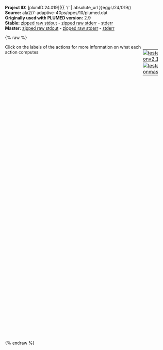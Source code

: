 **Project ID:** [plumID:24.019]({{ '/' | absolute_url }}eggs/24/019/)  
**Source:** ala2/7-adaptive-40ps/opes/10/plumed.dat  
**Originally used with PLUMED version:** 2.9  
**Stable:** [zipped raw stdout](plumed.dat.plumed.stdout.txt.zip) - [zipped raw stderr](plumed.dat.plumed.stderr.txt.zip) - [stderr](plumed.dat.plumed.stderr)  
**Master:** [zipped raw stdout](plumed.dat.plumed_master.stdout.txt.zip) - [zipped raw stderr](plumed.dat.plumed_master.stderr.txt.zip) - [stderr](plumed.dat.plumed_master.stderr)  

{% raw %}
<div style="width: 100%; float:left">
<div style="width: 90%; float:left" id="value_details_data/ala2/7-adaptive-40ps/opes/10/plumed.dat"> Click on the labels of the actions for more information on what each action computes </div>
<div style="width: 10%; float:left"><table><tr><td style="padding:1px"><a href="plumed.dat.plumed.stderr"><img src="https://img.shields.io/badge/v2.10-passing-green.svg" alt="tested onv2.10" /></a></td></tr><tr><td style="padding:1px"><a href="plumed.dat.plumed_master.stderr"><img src="https://img.shields.io/badge/master-passing-green.svg" alt="tested onmaster" /></a></td></tr></table></div></div>
<pre style="width=97%;">
<span class="plumedtooltip" style="color:green">MOLINFO<span class="right">This command is used to provide information on the molecules that are present in your system. <a href="https://www.plumed.org/doc-master/user-doc/html/_m_o_l_i_n_f_o.html" style="color:green">More details</a><i></i></span></span> <span class="plumedtooltip">STRUCTURE<span class="right">a file in pdb format containing a reference structure<i></i></span></span>=input.pdb
<span style="display:none;" id="data/ala2/7-adaptive-40ps/opes/10/plumed.dat">The MOLINFO action with label <b></b> calculates something</span><b name="data/ala2/7-adaptive-40ps/opes/10/plumed.datpair1" onclick='showPath("data/ala2/7-adaptive-40ps/opes/10/plumed.dat","data/ala2/7-adaptive-40ps/opes/10/plumed.datpair1","data/ala2/7-adaptive-40ps/opes/10/plumed.datpair1","black")'>pair1</b><span style="display:none;" id="data/ala2/7-adaptive-40ps/opes/10/plumed.datpair1">The DISTANCE action with label <b>pair1</b> calculates the following quantities:<table  align="center" frame="void" width="95%" cellpadding="5%"><tr><td width="5%"><b> Quantity </b>  </td><td width="5%"><b> Type </b>  </td><td><b> Description </b> </td></tr><tr><td width="5%">pair1</td><td width="5%"><font color="black">scalar</font></td><td>the DISTANCE between this pair of atoms</td></tr></table></span>: <span class="plumedtooltip" style="color:green">DISTANCE<span class="right">Calculate the distance between a pair of atoms. <a href="https://www.plumed.org/doc-master/user-doc/html/_d_i_s_t_a_n_c_e.html" style="color:green">More details</a><i></i></span></span> <span class="plumedtooltip">ATOMS<span class="right">the pair of atom that we are calculating the distance between<i></i></span></span>=1,5
<b name="data/ala2/7-adaptive-40ps/opes/10/plumed.datpair2" onclick='showPath("data/ala2/7-adaptive-40ps/opes/10/plumed.dat","data/ala2/7-adaptive-40ps/opes/10/plumed.datpair2","data/ala2/7-adaptive-40ps/opes/10/plumed.datpair2","black")'>pair2</b><span style="display:none;" id="data/ala2/7-adaptive-40ps/opes/10/plumed.datpair2">The DISTANCE action with label <b>pair2</b> calculates the following quantities:<table  align="center" frame="void" width="95%" cellpadding="5%"><tr><td width="5%"><b> Quantity </b>  </td><td width="5%"><b> Type </b>  </td><td><b> Description </b> </td></tr><tr><td width="5%">pair2</td><td width="5%"><font color="black">scalar</font></td><td>the DISTANCE between this pair of atoms</td></tr></table></span>: <span class="plumedtooltip" style="color:green">DISTANCE<span class="right">Calculate the distance between a pair of atoms. <a href="https://www.plumed.org/doc-master/user-doc/html/_d_i_s_t_a_n_c_e.html" style="color:green">More details</a><i></i></span></span> <span class="plumedtooltip">ATOMS<span class="right">the pair of atom that we are calculating the distance between<i></i></span></span>=1,6
<b name="data/ala2/7-adaptive-40ps/opes/10/plumed.datpair3" onclick='showPath("data/ala2/7-adaptive-40ps/opes/10/plumed.dat","data/ala2/7-adaptive-40ps/opes/10/plumed.datpair3","data/ala2/7-adaptive-40ps/opes/10/plumed.datpair3","black")'>pair3</b><span style="display:none;" id="data/ala2/7-adaptive-40ps/opes/10/plumed.datpair3">The DISTANCE action with label <b>pair3</b> calculates the following quantities:<table  align="center" frame="void" width="95%" cellpadding="5%"><tr><td width="5%"><b> Quantity </b>  </td><td width="5%"><b> Type </b>  </td><td><b> Description </b> </td></tr><tr><td width="5%">pair3</td><td width="5%"><font color="black">scalar</font></td><td>the DISTANCE between this pair of atoms</td></tr></table></span>: <span class="plumedtooltip" style="color:green">DISTANCE<span class="right">Calculate the distance between a pair of atoms. <a href="https://www.plumed.org/doc-master/user-doc/html/_d_i_s_t_a_n_c_e.html" style="color:green">More details</a><i></i></span></span> <span class="plumedtooltip">ATOMS<span class="right">the pair of atom that we are calculating the distance between<i></i></span></span>=1,7
<b name="data/ala2/7-adaptive-40ps/opes/10/plumed.datpair4" onclick='showPath("data/ala2/7-adaptive-40ps/opes/10/plumed.dat","data/ala2/7-adaptive-40ps/opes/10/plumed.datpair4","data/ala2/7-adaptive-40ps/opes/10/plumed.datpair4","black")'>pair4</b><span style="display:none;" id="data/ala2/7-adaptive-40ps/opes/10/plumed.datpair4">The DISTANCE action with label <b>pair4</b> calculates the following quantities:<table  align="center" frame="void" width="95%" cellpadding="5%"><tr><td width="5%"><b> Quantity </b>  </td><td width="5%"><b> Type </b>  </td><td><b> Description </b> </td></tr><tr><td width="5%">pair4</td><td width="5%"><font color="black">scalar</font></td><td>the DISTANCE between this pair of atoms</td></tr></table></span>: <span class="plumedtooltip" style="color:green">DISTANCE<span class="right">Calculate the distance between a pair of atoms. <a href="https://www.plumed.org/doc-master/user-doc/html/_d_i_s_t_a_n_c_e.html" style="color:green">More details</a><i></i></span></span> <span class="plumedtooltip">ATOMS<span class="right">the pair of atom that we are calculating the distance between<i></i></span></span>=1,9
<b name="data/ala2/7-adaptive-40ps/opes/10/plumed.datpair5" onclick='showPath("data/ala2/7-adaptive-40ps/opes/10/plumed.dat","data/ala2/7-adaptive-40ps/opes/10/plumed.datpair5","data/ala2/7-adaptive-40ps/opes/10/plumed.datpair5","black")'>pair5</b><span style="display:none;" id="data/ala2/7-adaptive-40ps/opes/10/plumed.datpair5">The DISTANCE action with label <b>pair5</b> calculates the following quantities:<table  align="center" frame="void" width="95%" cellpadding="5%"><tr><td width="5%"><b> Quantity </b>  </td><td width="5%"><b> Type </b>  </td><td><b> Description </b> </td></tr><tr><td width="5%">pair5</td><td width="5%"><font color="black">scalar</font></td><td>the DISTANCE between this pair of atoms</td></tr></table></span>: <span class="plumedtooltip" style="color:green">DISTANCE<span class="right">Calculate the distance between a pair of atoms. <a href="https://www.plumed.org/doc-master/user-doc/html/_d_i_s_t_a_n_c_e.html" style="color:green">More details</a><i></i></span></span> <span class="plumedtooltip">ATOMS<span class="right">the pair of atom that we are calculating the distance between<i></i></span></span>=1,11
<b name="data/ala2/7-adaptive-40ps/opes/10/plumed.datpair6" onclick='showPath("data/ala2/7-adaptive-40ps/opes/10/plumed.dat","data/ala2/7-adaptive-40ps/opes/10/plumed.datpair6","data/ala2/7-adaptive-40ps/opes/10/plumed.datpair6","black")'>pair6</b><span style="display:none;" id="data/ala2/7-adaptive-40ps/opes/10/plumed.datpair6">The DISTANCE action with label <b>pair6</b> calculates the following quantities:<table  align="center" frame="void" width="95%" cellpadding="5%"><tr><td width="5%"><b> Quantity </b>  </td><td width="5%"><b> Type </b>  </td><td><b> Description </b> </td></tr><tr><td width="5%">pair6</td><td width="5%"><font color="black">scalar</font></td><td>the DISTANCE between this pair of atoms</td></tr></table></span>: <span class="plumedtooltip" style="color:green">DISTANCE<span class="right">Calculate the distance between a pair of atoms. <a href="https://www.plumed.org/doc-master/user-doc/html/_d_i_s_t_a_n_c_e.html" style="color:green">More details</a><i></i></span></span> <span class="plumedtooltip">ATOMS<span class="right">the pair of atom that we are calculating the distance between<i></i></span></span>=1,15
<b name="data/ala2/7-adaptive-40ps/opes/10/plumed.datpair7" onclick='showPath("data/ala2/7-adaptive-40ps/opes/10/plumed.dat","data/ala2/7-adaptive-40ps/opes/10/plumed.datpair7","data/ala2/7-adaptive-40ps/opes/10/plumed.datpair7","black")'>pair7</b><span style="display:none;" id="data/ala2/7-adaptive-40ps/opes/10/plumed.datpair7">The DISTANCE action with label <b>pair7</b> calculates the following quantities:<table  align="center" frame="void" width="95%" cellpadding="5%"><tr><td width="5%"><b> Quantity </b>  </td><td width="5%"><b> Type </b>  </td><td><b> Description </b> </td></tr><tr><td width="5%">pair7</td><td width="5%"><font color="black">scalar</font></td><td>the DISTANCE between this pair of atoms</td></tr></table></span>: <span class="plumedtooltip" style="color:green">DISTANCE<span class="right">Calculate the distance between a pair of atoms. <a href="https://www.plumed.org/doc-master/user-doc/html/_d_i_s_t_a_n_c_e.html" style="color:green">More details</a><i></i></span></span> <span class="plumedtooltip">ATOMS<span class="right">the pair of atom that we are calculating the distance between<i></i></span></span>=1,16
<b name="data/ala2/7-adaptive-40ps/opes/10/plumed.datpair8" onclick='showPath("data/ala2/7-adaptive-40ps/opes/10/plumed.dat","data/ala2/7-adaptive-40ps/opes/10/plumed.datpair8","data/ala2/7-adaptive-40ps/opes/10/plumed.datpair8","black")'>pair8</b><span style="display:none;" id="data/ala2/7-adaptive-40ps/opes/10/plumed.datpair8">The DISTANCE action with label <b>pair8</b> calculates the following quantities:<table  align="center" frame="void" width="95%" cellpadding="5%"><tr><td width="5%"><b> Quantity </b>  </td><td width="5%"><b> Type </b>  </td><td><b> Description </b> </td></tr><tr><td width="5%">pair8</td><td width="5%"><font color="black">scalar</font></td><td>the DISTANCE between this pair of atoms</td></tr></table></span>: <span class="plumedtooltip" style="color:green">DISTANCE<span class="right">Calculate the distance between a pair of atoms. <a href="https://www.plumed.org/doc-master/user-doc/html/_d_i_s_t_a_n_c_e.html" style="color:green">More details</a><i></i></span></span> <span class="plumedtooltip">ATOMS<span class="right">the pair of atom that we are calculating the distance between<i></i></span></span>=1,17
<b name="data/ala2/7-adaptive-40ps/opes/10/plumed.datpair9" onclick='showPath("data/ala2/7-adaptive-40ps/opes/10/plumed.dat","data/ala2/7-adaptive-40ps/opes/10/plumed.datpair9","data/ala2/7-adaptive-40ps/opes/10/plumed.datpair9","black")'>pair9</b><span style="display:none;" id="data/ala2/7-adaptive-40ps/opes/10/plumed.datpair9">The DISTANCE action with label <b>pair9</b> calculates the following quantities:<table  align="center" frame="void" width="95%" cellpadding="5%"><tr><td width="5%"><b> Quantity </b>  </td><td width="5%"><b> Type </b>  </td><td><b> Description </b> </td></tr><tr><td width="5%">pair9</td><td width="5%"><font color="black">scalar</font></td><td>the DISTANCE between this pair of atoms</td></tr></table></span>: <span class="plumedtooltip" style="color:green">DISTANCE<span class="right">Calculate the distance between a pair of atoms. <a href="https://www.plumed.org/doc-master/user-doc/html/_d_i_s_t_a_n_c_e.html" style="color:green">More details</a><i></i></span></span> <span class="plumedtooltip">ATOMS<span class="right">the pair of atom that we are calculating the distance between<i></i></span></span>=1,19
<b name="data/ala2/7-adaptive-40ps/opes/10/plumed.datpair10" onclick='showPath("data/ala2/7-adaptive-40ps/opes/10/plumed.dat","data/ala2/7-adaptive-40ps/opes/10/plumed.datpair10","data/ala2/7-adaptive-40ps/opes/10/plumed.datpair10","black")'>pair10</b><span style="display:none;" id="data/ala2/7-adaptive-40ps/opes/10/plumed.datpair10">The DISTANCE action with label <b>pair10</b> calculates the following quantities:<table  align="center" frame="void" width="95%" cellpadding="5%"><tr><td width="5%"><b> Quantity </b>  </td><td width="5%"><b> Type </b>  </td><td><b> Description </b> </td></tr><tr><td width="5%">pair10</td><td width="5%"><font color="black">scalar</font></td><td>the DISTANCE between this pair of atoms</td></tr></table></span>: <span class="plumedtooltip" style="color:green">DISTANCE<span class="right">Calculate the distance between a pair of atoms. <a href="https://www.plumed.org/doc-master/user-doc/html/_d_i_s_t_a_n_c_e.html" style="color:green">More details</a><i></i></span></span> <span class="plumedtooltip">ATOMS<span class="right">the pair of atom that we are calculating the distance between<i></i></span></span>=5,6
<b name="data/ala2/7-adaptive-40ps/opes/10/plumed.datpair11" onclick='showPath("data/ala2/7-adaptive-40ps/opes/10/plumed.dat","data/ala2/7-adaptive-40ps/opes/10/plumed.datpair11","data/ala2/7-adaptive-40ps/opes/10/plumed.datpair11","black")'>pair11</b><span style="display:none;" id="data/ala2/7-adaptive-40ps/opes/10/plumed.datpair11">The DISTANCE action with label <b>pair11</b> calculates the following quantities:<table  align="center" frame="void" width="95%" cellpadding="5%"><tr><td width="5%"><b> Quantity </b>  </td><td width="5%"><b> Type </b>  </td><td><b> Description </b> </td></tr><tr><td width="5%">pair11</td><td width="5%"><font color="black">scalar</font></td><td>the DISTANCE between this pair of atoms</td></tr></table></span>: <span class="plumedtooltip" style="color:green">DISTANCE<span class="right">Calculate the distance between a pair of atoms. <a href="https://www.plumed.org/doc-master/user-doc/html/_d_i_s_t_a_n_c_e.html" style="color:green">More details</a><i></i></span></span> <span class="plumedtooltip">ATOMS<span class="right">the pair of atom that we are calculating the distance between<i></i></span></span>=5,7
<b name="data/ala2/7-adaptive-40ps/opes/10/plumed.datpair12" onclick='showPath("data/ala2/7-adaptive-40ps/opes/10/plumed.dat","data/ala2/7-adaptive-40ps/opes/10/plumed.datpair12","data/ala2/7-adaptive-40ps/opes/10/plumed.datpair12","black")'>pair12</b><span style="display:none;" id="data/ala2/7-adaptive-40ps/opes/10/plumed.datpair12">The DISTANCE action with label <b>pair12</b> calculates the following quantities:<table  align="center" frame="void" width="95%" cellpadding="5%"><tr><td width="5%"><b> Quantity </b>  </td><td width="5%"><b> Type </b>  </td><td><b> Description </b> </td></tr><tr><td width="5%">pair12</td><td width="5%"><font color="black">scalar</font></td><td>the DISTANCE between this pair of atoms</td></tr></table></span>: <span class="plumedtooltip" style="color:green">DISTANCE<span class="right">Calculate the distance between a pair of atoms. <a href="https://www.plumed.org/doc-master/user-doc/html/_d_i_s_t_a_n_c_e.html" style="color:green">More details</a><i></i></span></span> <span class="plumedtooltip">ATOMS<span class="right">the pair of atom that we are calculating the distance between<i></i></span></span>=5,9
<b name="data/ala2/7-adaptive-40ps/opes/10/plumed.datpair13" onclick='showPath("data/ala2/7-adaptive-40ps/opes/10/plumed.dat","data/ala2/7-adaptive-40ps/opes/10/plumed.datpair13","data/ala2/7-adaptive-40ps/opes/10/plumed.datpair13","black")'>pair13</b><span style="display:none;" id="data/ala2/7-adaptive-40ps/opes/10/plumed.datpair13">The DISTANCE action with label <b>pair13</b> calculates the following quantities:<table  align="center" frame="void" width="95%" cellpadding="5%"><tr><td width="5%"><b> Quantity </b>  </td><td width="5%"><b> Type </b>  </td><td><b> Description </b> </td></tr><tr><td width="5%">pair13</td><td width="5%"><font color="black">scalar</font></td><td>the DISTANCE between this pair of atoms</td></tr></table></span>: <span class="plumedtooltip" style="color:green">DISTANCE<span class="right">Calculate the distance between a pair of atoms. <a href="https://www.plumed.org/doc-master/user-doc/html/_d_i_s_t_a_n_c_e.html" style="color:green">More details</a><i></i></span></span> <span class="plumedtooltip">ATOMS<span class="right">the pair of atom that we are calculating the distance between<i></i></span></span>=5,11
<b name="data/ala2/7-adaptive-40ps/opes/10/plumed.datpair14" onclick='showPath("data/ala2/7-adaptive-40ps/opes/10/plumed.dat","data/ala2/7-adaptive-40ps/opes/10/plumed.datpair14","data/ala2/7-adaptive-40ps/opes/10/plumed.datpair14","black")'>pair14</b><span style="display:none;" id="data/ala2/7-adaptive-40ps/opes/10/plumed.datpair14">The DISTANCE action with label <b>pair14</b> calculates the following quantities:<table  align="center" frame="void" width="95%" cellpadding="5%"><tr><td width="5%"><b> Quantity </b>  </td><td width="5%"><b> Type </b>  </td><td><b> Description </b> </td></tr><tr><td width="5%">pair14</td><td width="5%"><font color="black">scalar</font></td><td>the DISTANCE between this pair of atoms</td></tr></table></span>: <span class="plumedtooltip" style="color:green">DISTANCE<span class="right">Calculate the distance between a pair of atoms. <a href="https://www.plumed.org/doc-master/user-doc/html/_d_i_s_t_a_n_c_e.html" style="color:green">More details</a><i></i></span></span> <span class="plumedtooltip">ATOMS<span class="right">the pair of atom that we are calculating the distance between<i></i></span></span>=5,15
<b name="data/ala2/7-adaptive-40ps/opes/10/plumed.datpair15" onclick='showPath("data/ala2/7-adaptive-40ps/opes/10/plumed.dat","data/ala2/7-adaptive-40ps/opes/10/plumed.datpair15","data/ala2/7-adaptive-40ps/opes/10/plumed.datpair15","black")'>pair15</b><span style="display:none;" id="data/ala2/7-adaptive-40ps/opes/10/plumed.datpair15">The DISTANCE action with label <b>pair15</b> calculates the following quantities:<table  align="center" frame="void" width="95%" cellpadding="5%"><tr><td width="5%"><b> Quantity </b>  </td><td width="5%"><b> Type </b>  </td><td><b> Description </b> </td></tr><tr><td width="5%">pair15</td><td width="5%"><font color="black">scalar</font></td><td>the DISTANCE between this pair of atoms</td></tr></table></span>: <span class="plumedtooltip" style="color:green">DISTANCE<span class="right">Calculate the distance between a pair of atoms. <a href="https://www.plumed.org/doc-master/user-doc/html/_d_i_s_t_a_n_c_e.html" style="color:green">More details</a><i></i></span></span> <span class="plumedtooltip">ATOMS<span class="right">the pair of atom that we are calculating the distance between<i></i></span></span>=5,16
<b name="data/ala2/7-adaptive-40ps/opes/10/plumed.datpair16" onclick='showPath("data/ala2/7-adaptive-40ps/opes/10/plumed.dat","data/ala2/7-adaptive-40ps/opes/10/plumed.datpair16","data/ala2/7-adaptive-40ps/opes/10/plumed.datpair16","black")'>pair16</b><span style="display:none;" id="data/ala2/7-adaptive-40ps/opes/10/plumed.datpair16">The DISTANCE action with label <b>pair16</b> calculates the following quantities:<table  align="center" frame="void" width="95%" cellpadding="5%"><tr><td width="5%"><b> Quantity </b>  </td><td width="5%"><b> Type </b>  </td><td><b> Description </b> </td></tr><tr><td width="5%">pair16</td><td width="5%"><font color="black">scalar</font></td><td>the DISTANCE between this pair of atoms</td></tr></table></span>: <span class="plumedtooltip" style="color:green">DISTANCE<span class="right">Calculate the distance between a pair of atoms. <a href="https://www.plumed.org/doc-master/user-doc/html/_d_i_s_t_a_n_c_e.html" style="color:green">More details</a><i></i></span></span> <span class="plumedtooltip">ATOMS<span class="right">the pair of atom that we are calculating the distance between<i></i></span></span>=5,17
<b name="data/ala2/7-adaptive-40ps/opes/10/plumed.datpair17" onclick='showPath("data/ala2/7-adaptive-40ps/opes/10/plumed.dat","data/ala2/7-adaptive-40ps/opes/10/plumed.datpair17","data/ala2/7-adaptive-40ps/opes/10/plumed.datpair17","black")'>pair17</b><span style="display:none;" id="data/ala2/7-adaptive-40ps/opes/10/plumed.datpair17">The DISTANCE action with label <b>pair17</b> calculates the following quantities:<table  align="center" frame="void" width="95%" cellpadding="5%"><tr><td width="5%"><b> Quantity </b>  </td><td width="5%"><b> Type </b>  </td><td><b> Description </b> </td></tr><tr><td width="5%">pair17</td><td width="5%"><font color="black">scalar</font></td><td>the DISTANCE between this pair of atoms</td></tr></table></span>: <span class="plumedtooltip" style="color:green">DISTANCE<span class="right">Calculate the distance between a pair of atoms. <a href="https://www.plumed.org/doc-master/user-doc/html/_d_i_s_t_a_n_c_e.html" style="color:green">More details</a><i></i></span></span> <span class="plumedtooltip">ATOMS<span class="right">the pair of atom that we are calculating the distance between<i></i></span></span>=5,19
<b name="data/ala2/7-adaptive-40ps/opes/10/plumed.datpair18" onclick='showPath("data/ala2/7-adaptive-40ps/opes/10/plumed.dat","data/ala2/7-adaptive-40ps/opes/10/plumed.datpair18","data/ala2/7-adaptive-40ps/opes/10/plumed.datpair18","black")'>pair18</b><span style="display:none;" id="data/ala2/7-adaptive-40ps/opes/10/plumed.datpair18">The DISTANCE action with label <b>pair18</b> calculates the following quantities:<table  align="center" frame="void" width="95%" cellpadding="5%"><tr><td width="5%"><b> Quantity </b>  </td><td width="5%"><b> Type </b>  </td><td><b> Description </b> </td></tr><tr><td width="5%">pair18</td><td width="5%"><font color="black">scalar</font></td><td>the DISTANCE between this pair of atoms</td></tr></table></span>: <span class="plumedtooltip" style="color:green">DISTANCE<span class="right">Calculate the distance between a pair of atoms. <a href="https://www.plumed.org/doc-master/user-doc/html/_d_i_s_t_a_n_c_e.html" style="color:green">More details</a><i></i></span></span> <span class="plumedtooltip">ATOMS<span class="right">the pair of atom that we are calculating the distance between<i></i></span></span>=6,7
<b name="data/ala2/7-adaptive-40ps/opes/10/plumed.datpair19" onclick='showPath("data/ala2/7-adaptive-40ps/opes/10/plumed.dat","data/ala2/7-adaptive-40ps/opes/10/plumed.datpair19","data/ala2/7-adaptive-40ps/opes/10/plumed.datpair19","black")'>pair19</b><span style="display:none;" id="data/ala2/7-adaptive-40ps/opes/10/plumed.datpair19">The DISTANCE action with label <b>pair19</b> calculates the following quantities:<table  align="center" frame="void" width="95%" cellpadding="5%"><tr><td width="5%"><b> Quantity </b>  </td><td width="5%"><b> Type </b>  </td><td><b> Description </b> </td></tr><tr><td width="5%">pair19</td><td width="5%"><font color="black">scalar</font></td><td>the DISTANCE between this pair of atoms</td></tr></table></span>: <span class="plumedtooltip" style="color:green">DISTANCE<span class="right">Calculate the distance between a pair of atoms. <a href="https://www.plumed.org/doc-master/user-doc/html/_d_i_s_t_a_n_c_e.html" style="color:green">More details</a><i></i></span></span> <span class="plumedtooltip">ATOMS<span class="right">the pair of atom that we are calculating the distance between<i></i></span></span>=6,9
<b name="data/ala2/7-adaptive-40ps/opes/10/plumed.datpair20" onclick='showPath("data/ala2/7-adaptive-40ps/opes/10/plumed.dat","data/ala2/7-adaptive-40ps/opes/10/plumed.datpair20","data/ala2/7-adaptive-40ps/opes/10/plumed.datpair20","black")'>pair20</b><span style="display:none;" id="data/ala2/7-adaptive-40ps/opes/10/plumed.datpair20">The DISTANCE action with label <b>pair20</b> calculates the following quantities:<table  align="center" frame="void" width="95%" cellpadding="5%"><tr><td width="5%"><b> Quantity </b>  </td><td width="5%"><b> Type </b>  </td><td><b> Description </b> </td></tr><tr><td width="5%">pair20</td><td width="5%"><font color="black">scalar</font></td><td>the DISTANCE between this pair of atoms</td></tr></table></span>: <span class="plumedtooltip" style="color:green">DISTANCE<span class="right">Calculate the distance between a pair of atoms. <a href="https://www.plumed.org/doc-master/user-doc/html/_d_i_s_t_a_n_c_e.html" style="color:green">More details</a><i></i></span></span> <span class="plumedtooltip">ATOMS<span class="right">the pair of atom that we are calculating the distance between<i></i></span></span>=6,11
<b name="data/ala2/7-adaptive-40ps/opes/10/plumed.datpair21" onclick='showPath("data/ala2/7-adaptive-40ps/opes/10/plumed.dat","data/ala2/7-adaptive-40ps/opes/10/plumed.datpair21","data/ala2/7-adaptive-40ps/opes/10/plumed.datpair21","black")'>pair21</b><span style="display:none;" id="data/ala2/7-adaptive-40ps/opes/10/plumed.datpair21">The DISTANCE action with label <b>pair21</b> calculates the following quantities:<table  align="center" frame="void" width="95%" cellpadding="5%"><tr><td width="5%"><b> Quantity </b>  </td><td width="5%"><b> Type </b>  </td><td><b> Description </b> </td></tr><tr><td width="5%">pair21</td><td width="5%"><font color="black">scalar</font></td><td>the DISTANCE between this pair of atoms</td></tr></table></span>: <span class="plumedtooltip" style="color:green">DISTANCE<span class="right">Calculate the distance between a pair of atoms. <a href="https://www.plumed.org/doc-master/user-doc/html/_d_i_s_t_a_n_c_e.html" style="color:green">More details</a><i></i></span></span> <span class="plumedtooltip">ATOMS<span class="right">the pair of atom that we are calculating the distance between<i></i></span></span>=6,15
<b name="data/ala2/7-adaptive-40ps/opes/10/plumed.datpair22" onclick='showPath("data/ala2/7-adaptive-40ps/opes/10/plumed.dat","data/ala2/7-adaptive-40ps/opes/10/plumed.datpair22","data/ala2/7-adaptive-40ps/opes/10/plumed.datpair22","black")'>pair22</b><span style="display:none;" id="data/ala2/7-adaptive-40ps/opes/10/plumed.datpair22">The DISTANCE action with label <b>pair22</b> calculates the following quantities:<table  align="center" frame="void" width="95%" cellpadding="5%"><tr><td width="5%"><b> Quantity </b>  </td><td width="5%"><b> Type </b>  </td><td><b> Description </b> </td></tr><tr><td width="5%">pair22</td><td width="5%"><font color="black">scalar</font></td><td>the DISTANCE between this pair of atoms</td></tr></table></span>: <span class="plumedtooltip" style="color:green">DISTANCE<span class="right">Calculate the distance between a pair of atoms. <a href="https://www.plumed.org/doc-master/user-doc/html/_d_i_s_t_a_n_c_e.html" style="color:green">More details</a><i></i></span></span> <span class="plumedtooltip">ATOMS<span class="right">the pair of atom that we are calculating the distance between<i></i></span></span>=6,16
<b name="data/ala2/7-adaptive-40ps/opes/10/plumed.datpair23" onclick='showPath("data/ala2/7-adaptive-40ps/opes/10/plumed.dat","data/ala2/7-adaptive-40ps/opes/10/plumed.datpair23","data/ala2/7-adaptive-40ps/opes/10/plumed.datpair23","black")'>pair23</b><span style="display:none;" id="data/ala2/7-adaptive-40ps/opes/10/plumed.datpair23">The DISTANCE action with label <b>pair23</b> calculates the following quantities:<table  align="center" frame="void" width="95%" cellpadding="5%"><tr><td width="5%"><b> Quantity </b>  </td><td width="5%"><b> Type </b>  </td><td><b> Description </b> </td></tr><tr><td width="5%">pair23</td><td width="5%"><font color="black">scalar</font></td><td>the DISTANCE between this pair of atoms</td></tr></table></span>: <span class="plumedtooltip" style="color:green">DISTANCE<span class="right">Calculate the distance between a pair of atoms. <a href="https://www.plumed.org/doc-master/user-doc/html/_d_i_s_t_a_n_c_e.html" style="color:green">More details</a><i></i></span></span> <span class="plumedtooltip">ATOMS<span class="right">the pair of atom that we are calculating the distance between<i></i></span></span>=6,17
<b name="data/ala2/7-adaptive-40ps/opes/10/plumed.datpair24" onclick='showPath("data/ala2/7-adaptive-40ps/opes/10/plumed.dat","data/ala2/7-adaptive-40ps/opes/10/plumed.datpair24","data/ala2/7-adaptive-40ps/opes/10/plumed.datpair24","black")'>pair24</b><span style="display:none;" id="data/ala2/7-adaptive-40ps/opes/10/plumed.datpair24">The DISTANCE action with label <b>pair24</b> calculates the following quantities:<table  align="center" frame="void" width="95%" cellpadding="5%"><tr><td width="5%"><b> Quantity </b>  </td><td width="5%"><b> Type </b>  </td><td><b> Description </b> </td></tr><tr><td width="5%">pair24</td><td width="5%"><font color="black">scalar</font></td><td>the DISTANCE between this pair of atoms</td></tr></table></span>: <span class="plumedtooltip" style="color:green">DISTANCE<span class="right">Calculate the distance between a pair of atoms. <a href="https://www.plumed.org/doc-master/user-doc/html/_d_i_s_t_a_n_c_e.html" style="color:green">More details</a><i></i></span></span> <span class="plumedtooltip">ATOMS<span class="right">the pair of atom that we are calculating the distance between<i></i></span></span>=6,19
<b name="data/ala2/7-adaptive-40ps/opes/10/plumed.datpair25" onclick='showPath("data/ala2/7-adaptive-40ps/opes/10/plumed.dat","data/ala2/7-adaptive-40ps/opes/10/plumed.datpair25","data/ala2/7-adaptive-40ps/opes/10/plumed.datpair25","black")'>pair25</b><span style="display:none;" id="data/ala2/7-adaptive-40ps/opes/10/plumed.datpair25">The DISTANCE action with label <b>pair25</b> calculates the following quantities:<table  align="center" frame="void" width="95%" cellpadding="5%"><tr><td width="5%"><b> Quantity </b>  </td><td width="5%"><b> Type </b>  </td><td><b> Description </b> </td></tr><tr><td width="5%">pair25</td><td width="5%"><font color="black">scalar</font></td><td>the DISTANCE between this pair of atoms</td></tr></table></span>: <span class="plumedtooltip" style="color:green">DISTANCE<span class="right">Calculate the distance between a pair of atoms. <a href="https://www.plumed.org/doc-master/user-doc/html/_d_i_s_t_a_n_c_e.html" style="color:green">More details</a><i></i></span></span> <span class="plumedtooltip">ATOMS<span class="right">the pair of atom that we are calculating the distance between<i></i></span></span>=7,9
<b name="data/ala2/7-adaptive-40ps/opes/10/plumed.datpair26" onclick='showPath("data/ala2/7-adaptive-40ps/opes/10/plumed.dat","data/ala2/7-adaptive-40ps/opes/10/plumed.datpair26","data/ala2/7-adaptive-40ps/opes/10/plumed.datpair26","black")'>pair26</b><span style="display:none;" id="data/ala2/7-adaptive-40ps/opes/10/plumed.datpair26">The DISTANCE action with label <b>pair26</b> calculates the following quantities:<table  align="center" frame="void" width="95%" cellpadding="5%"><tr><td width="5%"><b> Quantity </b>  </td><td width="5%"><b> Type </b>  </td><td><b> Description </b> </td></tr><tr><td width="5%">pair26</td><td width="5%"><font color="black">scalar</font></td><td>the DISTANCE between this pair of atoms</td></tr></table></span>: <span class="plumedtooltip" style="color:green">DISTANCE<span class="right">Calculate the distance between a pair of atoms. <a href="https://www.plumed.org/doc-master/user-doc/html/_d_i_s_t_a_n_c_e.html" style="color:green">More details</a><i></i></span></span> <span class="plumedtooltip">ATOMS<span class="right">the pair of atom that we are calculating the distance between<i></i></span></span>=7,11
<b name="data/ala2/7-adaptive-40ps/opes/10/plumed.datpair27" onclick='showPath("data/ala2/7-adaptive-40ps/opes/10/plumed.dat","data/ala2/7-adaptive-40ps/opes/10/plumed.datpair27","data/ala2/7-adaptive-40ps/opes/10/plumed.datpair27","black")'>pair27</b><span style="display:none;" id="data/ala2/7-adaptive-40ps/opes/10/plumed.datpair27">The DISTANCE action with label <b>pair27</b> calculates the following quantities:<table  align="center" frame="void" width="95%" cellpadding="5%"><tr><td width="5%"><b> Quantity </b>  </td><td width="5%"><b> Type </b>  </td><td><b> Description </b> </td></tr><tr><td width="5%">pair27</td><td width="5%"><font color="black">scalar</font></td><td>the DISTANCE between this pair of atoms</td></tr></table></span>: <span class="plumedtooltip" style="color:green">DISTANCE<span class="right">Calculate the distance between a pair of atoms. <a href="https://www.plumed.org/doc-master/user-doc/html/_d_i_s_t_a_n_c_e.html" style="color:green">More details</a><i></i></span></span> <span class="plumedtooltip">ATOMS<span class="right">the pair of atom that we are calculating the distance between<i></i></span></span>=7,15
<b name="data/ala2/7-adaptive-40ps/opes/10/plumed.datpair28" onclick='showPath("data/ala2/7-adaptive-40ps/opes/10/plumed.dat","data/ala2/7-adaptive-40ps/opes/10/plumed.datpair28","data/ala2/7-adaptive-40ps/opes/10/plumed.datpair28","black")'>pair28</b><span style="display:none;" id="data/ala2/7-adaptive-40ps/opes/10/plumed.datpair28">The DISTANCE action with label <b>pair28</b> calculates the following quantities:<table  align="center" frame="void" width="95%" cellpadding="5%"><tr><td width="5%"><b> Quantity </b>  </td><td width="5%"><b> Type </b>  </td><td><b> Description </b> </td></tr><tr><td width="5%">pair28</td><td width="5%"><font color="black">scalar</font></td><td>the DISTANCE between this pair of atoms</td></tr></table></span>: <span class="plumedtooltip" style="color:green">DISTANCE<span class="right">Calculate the distance between a pair of atoms. <a href="https://www.plumed.org/doc-master/user-doc/html/_d_i_s_t_a_n_c_e.html" style="color:green">More details</a><i></i></span></span> <span class="plumedtooltip">ATOMS<span class="right">the pair of atom that we are calculating the distance between<i></i></span></span>=7,16
<b name="data/ala2/7-adaptive-40ps/opes/10/plumed.datpair29" onclick='showPath("data/ala2/7-adaptive-40ps/opes/10/plumed.dat","data/ala2/7-adaptive-40ps/opes/10/plumed.datpair29","data/ala2/7-adaptive-40ps/opes/10/plumed.datpair29","black")'>pair29</b><span style="display:none;" id="data/ala2/7-adaptive-40ps/opes/10/plumed.datpair29">The DISTANCE action with label <b>pair29</b> calculates the following quantities:<table  align="center" frame="void" width="95%" cellpadding="5%"><tr><td width="5%"><b> Quantity </b>  </td><td width="5%"><b> Type </b>  </td><td><b> Description </b> </td></tr><tr><td width="5%">pair29</td><td width="5%"><font color="black">scalar</font></td><td>the DISTANCE between this pair of atoms</td></tr></table></span>: <span class="plumedtooltip" style="color:green">DISTANCE<span class="right">Calculate the distance between a pair of atoms. <a href="https://www.plumed.org/doc-master/user-doc/html/_d_i_s_t_a_n_c_e.html" style="color:green">More details</a><i></i></span></span> <span class="plumedtooltip">ATOMS<span class="right">the pair of atom that we are calculating the distance between<i></i></span></span>=7,17
<b name="data/ala2/7-adaptive-40ps/opes/10/plumed.datpair30" onclick='showPath("data/ala2/7-adaptive-40ps/opes/10/plumed.dat","data/ala2/7-adaptive-40ps/opes/10/plumed.datpair30","data/ala2/7-adaptive-40ps/opes/10/plumed.datpair30","black")'>pair30</b><span style="display:none;" id="data/ala2/7-adaptive-40ps/opes/10/plumed.datpair30">The DISTANCE action with label <b>pair30</b> calculates the following quantities:<table  align="center" frame="void" width="95%" cellpadding="5%"><tr><td width="5%"><b> Quantity </b>  </td><td width="5%"><b> Type </b>  </td><td><b> Description </b> </td></tr><tr><td width="5%">pair30</td><td width="5%"><font color="black">scalar</font></td><td>the DISTANCE between this pair of atoms</td></tr></table></span>: <span class="plumedtooltip" style="color:green">DISTANCE<span class="right">Calculate the distance between a pair of atoms. <a href="https://www.plumed.org/doc-master/user-doc/html/_d_i_s_t_a_n_c_e.html" style="color:green">More details</a><i></i></span></span> <span class="plumedtooltip">ATOMS<span class="right">the pair of atom that we are calculating the distance between<i></i></span></span>=7,19
<b name="data/ala2/7-adaptive-40ps/opes/10/plumed.datpair31" onclick='showPath("data/ala2/7-adaptive-40ps/opes/10/plumed.dat","data/ala2/7-adaptive-40ps/opes/10/plumed.datpair31","data/ala2/7-adaptive-40ps/opes/10/plumed.datpair31","black")'>pair31</b><span style="display:none;" id="data/ala2/7-adaptive-40ps/opes/10/plumed.datpair31">The DISTANCE action with label <b>pair31</b> calculates the following quantities:<table  align="center" frame="void" width="95%" cellpadding="5%"><tr><td width="5%"><b> Quantity </b>  </td><td width="5%"><b> Type </b>  </td><td><b> Description </b> </td></tr><tr><td width="5%">pair31</td><td width="5%"><font color="black">scalar</font></td><td>the DISTANCE between this pair of atoms</td></tr></table></span>: <span class="plumedtooltip" style="color:green">DISTANCE<span class="right">Calculate the distance between a pair of atoms. <a href="https://www.plumed.org/doc-master/user-doc/html/_d_i_s_t_a_n_c_e.html" style="color:green">More details</a><i></i></span></span> <span class="plumedtooltip">ATOMS<span class="right">the pair of atom that we are calculating the distance between<i></i></span></span>=9,11
<b name="data/ala2/7-adaptive-40ps/opes/10/plumed.datpair32" onclick='showPath("data/ala2/7-adaptive-40ps/opes/10/plumed.dat","data/ala2/7-adaptive-40ps/opes/10/plumed.datpair32","data/ala2/7-adaptive-40ps/opes/10/plumed.datpair32","black")'>pair32</b><span style="display:none;" id="data/ala2/7-adaptive-40ps/opes/10/plumed.datpair32">The DISTANCE action with label <b>pair32</b> calculates the following quantities:<table  align="center" frame="void" width="95%" cellpadding="5%"><tr><td width="5%"><b> Quantity </b>  </td><td width="5%"><b> Type </b>  </td><td><b> Description </b> </td></tr><tr><td width="5%">pair32</td><td width="5%"><font color="black">scalar</font></td><td>the DISTANCE between this pair of atoms</td></tr></table></span>: <span class="plumedtooltip" style="color:green">DISTANCE<span class="right">Calculate the distance between a pair of atoms. <a href="https://www.plumed.org/doc-master/user-doc/html/_d_i_s_t_a_n_c_e.html" style="color:green">More details</a><i></i></span></span> <span class="plumedtooltip">ATOMS<span class="right">the pair of atom that we are calculating the distance between<i></i></span></span>=9,15
<b name="data/ala2/7-adaptive-40ps/opes/10/plumed.datpair33" onclick='showPath("data/ala2/7-adaptive-40ps/opes/10/plumed.dat","data/ala2/7-adaptive-40ps/opes/10/plumed.datpair33","data/ala2/7-adaptive-40ps/opes/10/plumed.datpair33","black")'>pair33</b><span style="display:none;" id="data/ala2/7-adaptive-40ps/opes/10/plumed.datpair33">The DISTANCE action with label <b>pair33</b> calculates the following quantities:<table  align="center" frame="void" width="95%" cellpadding="5%"><tr><td width="5%"><b> Quantity </b>  </td><td width="5%"><b> Type </b>  </td><td><b> Description </b> </td></tr><tr><td width="5%">pair33</td><td width="5%"><font color="black">scalar</font></td><td>the DISTANCE between this pair of atoms</td></tr></table></span>: <span class="plumedtooltip" style="color:green">DISTANCE<span class="right">Calculate the distance between a pair of atoms. <a href="https://www.plumed.org/doc-master/user-doc/html/_d_i_s_t_a_n_c_e.html" style="color:green">More details</a><i></i></span></span> <span class="plumedtooltip">ATOMS<span class="right">the pair of atom that we are calculating the distance between<i></i></span></span>=9,16
<b name="data/ala2/7-adaptive-40ps/opes/10/plumed.datpair34" onclick='showPath("data/ala2/7-adaptive-40ps/opes/10/plumed.dat","data/ala2/7-adaptive-40ps/opes/10/plumed.datpair34","data/ala2/7-adaptive-40ps/opes/10/plumed.datpair34","black")'>pair34</b><span style="display:none;" id="data/ala2/7-adaptive-40ps/opes/10/plumed.datpair34">The DISTANCE action with label <b>pair34</b> calculates the following quantities:<table  align="center" frame="void" width="95%" cellpadding="5%"><tr><td width="5%"><b> Quantity </b>  </td><td width="5%"><b> Type </b>  </td><td><b> Description </b> </td></tr><tr><td width="5%">pair34</td><td width="5%"><font color="black">scalar</font></td><td>the DISTANCE between this pair of atoms</td></tr></table></span>: <span class="plumedtooltip" style="color:green">DISTANCE<span class="right">Calculate the distance between a pair of atoms. <a href="https://www.plumed.org/doc-master/user-doc/html/_d_i_s_t_a_n_c_e.html" style="color:green">More details</a><i></i></span></span> <span class="plumedtooltip">ATOMS<span class="right">the pair of atom that we are calculating the distance between<i></i></span></span>=9,17
<b name="data/ala2/7-adaptive-40ps/opes/10/plumed.datpair35" onclick='showPath("data/ala2/7-adaptive-40ps/opes/10/plumed.dat","data/ala2/7-adaptive-40ps/opes/10/plumed.datpair35","data/ala2/7-adaptive-40ps/opes/10/plumed.datpair35","black")'>pair35</b><span style="display:none;" id="data/ala2/7-adaptive-40ps/opes/10/plumed.datpair35">The DISTANCE action with label <b>pair35</b> calculates the following quantities:<table  align="center" frame="void" width="95%" cellpadding="5%"><tr><td width="5%"><b> Quantity </b>  </td><td width="5%"><b> Type </b>  </td><td><b> Description </b> </td></tr><tr><td width="5%">pair35</td><td width="5%"><font color="black">scalar</font></td><td>the DISTANCE between this pair of atoms</td></tr></table></span>: <span class="plumedtooltip" style="color:green">DISTANCE<span class="right">Calculate the distance between a pair of atoms. <a href="https://www.plumed.org/doc-master/user-doc/html/_d_i_s_t_a_n_c_e.html" style="color:green">More details</a><i></i></span></span> <span class="plumedtooltip">ATOMS<span class="right">the pair of atom that we are calculating the distance between<i></i></span></span>=9,19
<b name="data/ala2/7-adaptive-40ps/opes/10/plumed.datpair36" onclick='showPath("data/ala2/7-adaptive-40ps/opes/10/plumed.dat","data/ala2/7-adaptive-40ps/opes/10/plumed.datpair36","data/ala2/7-adaptive-40ps/opes/10/plumed.datpair36","black")'>pair36</b><span style="display:none;" id="data/ala2/7-adaptive-40ps/opes/10/plumed.datpair36">The DISTANCE action with label <b>pair36</b> calculates the following quantities:<table  align="center" frame="void" width="95%" cellpadding="5%"><tr><td width="5%"><b> Quantity </b>  </td><td width="5%"><b> Type </b>  </td><td><b> Description </b> </td></tr><tr><td width="5%">pair36</td><td width="5%"><font color="black">scalar</font></td><td>the DISTANCE between this pair of atoms</td></tr></table></span>: <span class="plumedtooltip" style="color:green">DISTANCE<span class="right">Calculate the distance between a pair of atoms. <a href="https://www.plumed.org/doc-master/user-doc/html/_d_i_s_t_a_n_c_e.html" style="color:green">More details</a><i></i></span></span> <span class="plumedtooltip">ATOMS<span class="right">the pair of atom that we are calculating the distance between<i></i></span></span>=11,15
<b name="data/ala2/7-adaptive-40ps/opes/10/plumed.datpair37" onclick='showPath("data/ala2/7-adaptive-40ps/opes/10/plumed.dat","data/ala2/7-adaptive-40ps/opes/10/plumed.datpair37","data/ala2/7-adaptive-40ps/opes/10/plumed.datpair37","black")'>pair37</b><span style="display:none;" id="data/ala2/7-adaptive-40ps/opes/10/plumed.datpair37">The DISTANCE action with label <b>pair37</b> calculates the following quantities:<table  align="center" frame="void" width="95%" cellpadding="5%"><tr><td width="5%"><b> Quantity </b>  </td><td width="5%"><b> Type </b>  </td><td><b> Description </b> </td></tr><tr><td width="5%">pair37</td><td width="5%"><font color="black">scalar</font></td><td>the DISTANCE between this pair of atoms</td></tr></table></span>: <span class="plumedtooltip" style="color:green">DISTANCE<span class="right">Calculate the distance between a pair of atoms. <a href="https://www.plumed.org/doc-master/user-doc/html/_d_i_s_t_a_n_c_e.html" style="color:green">More details</a><i></i></span></span> <span class="plumedtooltip">ATOMS<span class="right">the pair of atom that we are calculating the distance between<i></i></span></span>=11,16
<b name="data/ala2/7-adaptive-40ps/opes/10/plumed.datpair38" onclick='showPath("data/ala2/7-adaptive-40ps/opes/10/plumed.dat","data/ala2/7-adaptive-40ps/opes/10/plumed.datpair38","data/ala2/7-adaptive-40ps/opes/10/plumed.datpair38","black")'>pair38</b><span style="display:none;" id="data/ala2/7-adaptive-40ps/opes/10/plumed.datpair38">The DISTANCE action with label <b>pair38</b> calculates the following quantities:<table  align="center" frame="void" width="95%" cellpadding="5%"><tr><td width="5%"><b> Quantity </b>  </td><td width="5%"><b> Type </b>  </td><td><b> Description </b> </td></tr><tr><td width="5%">pair38</td><td width="5%"><font color="black">scalar</font></td><td>the DISTANCE between this pair of atoms</td></tr></table></span>: <span class="plumedtooltip" style="color:green">DISTANCE<span class="right">Calculate the distance between a pair of atoms. <a href="https://www.plumed.org/doc-master/user-doc/html/_d_i_s_t_a_n_c_e.html" style="color:green">More details</a><i></i></span></span> <span class="plumedtooltip">ATOMS<span class="right">the pair of atom that we are calculating the distance between<i></i></span></span>=11,17
<b name="data/ala2/7-adaptive-40ps/opes/10/plumed.datpair39" onclick='showPath("data/ala2/7-adaptive-40ps/opes/10/plumed.dat","data/ala2/7-adaptive-40ps/opes/10/plumed.datpair39","data/ala2/7-adaptive-40ps/opes/10/plumed.datpair39","black")'>pair39</b><span style="display:none;" id="data/ala2/7-adaptive-40ps/opes/10/plumed.datpair39">The DISTANCE action with label <b>pair39</b> calculates the following quantities:<table  align="center" frame="void" width="95%" cellpadding="5%"><tr><td width="5%"><b> Quantity </b>  </td><td width="5%"><b> Type </b>  </td><td><b> Description </b> </td></tr><tr><td width="5%">pair39</td><td width="5%"><font color="black">scalar</font></td><td>the DISTANCE between this pair of atoms</td></tr></table></span>: <span class="plumedtooltip" style="color:green">DISTANCE<span class="right">Calculate the distance between a pair of atoms. <a href="https://www.plumed.org/doc-master/user-doc/html/_d_i_s_t_a_n_c_e.html" style="color:green">More details</a><i></i></span></span> <span class="plumedtooltip">ATOMS<span class="right">the pair of atom that we are calculating the distance between<i></i></span></span>=11,19
<b name="data/ala2/7-adaptive-40ps/opes/10/plumed.datpair40" onclick='showPath("data/ala2/7-adaptive-40ps/opes/10/plumed.dat","data/ala2/7-adaptive-40ps/opes/10/plumed.datpair40","data/ala2/7-adaptive-40ps/opes/10/plumed.datpair40","black")'>pair40</b><span style="display:none;" id="data/ala2/7-adaptive-40ps/opes/10/plumed.datpair40">The DISTANCE action with label <b>pair40</b> calculates the following quantities:<table  align="center" frame="void" width="95%" cellpadding="5%"><tr><td width="5%"><b> Quantity </b>  </td><td width="5%"><b> Type </b>  </td><td><b> Description </b> </td></tr><tr><td width="5%">pair40</td><td width="5%"><font color="black">scalar</font></td><td>the DISTANCE between this pair of atoms</td></tr></table></span>: <span class="plumedtooltip" style="color:green">DISTANCE<span class="right">Calculate the distance between a pair of atoms. <a href="https://www.plumed.org/doc-master/user-doc/html/_d_i_s_t_a_n_c_e.html" style="color:green">More details</a><i></i></span></span> <span class="plumedtooltip">ATOMS<span class="right">the pair of atom that we are calculating the distance between<i></i></span></span>=15,16
<b name="data/ala2/7-adaptive-40ps/opes/10/plumed.datpair41" onclick='showPath("data/ala2/7-adaptive-40ps/opes/10/plumed.dat","data/ala2/7-adaptive-40ps/opes/10/plumed.datpair41","data/ala2/7-adaptive-40ps/opes/10/plumed.datpair41","black")'>pair41</b><span style="display:none;" id="data/ala2/7-adaptive-40ps/opes/10/plumed.datpair41">The DISTANCE action with label <b>pair41</b> calculates the following quantities:<table  align="center" frame="void" width="95%" cellpadding="5%"><tr><td width="5%"><b> Quantity </b>  </td><td width="5%"><b> Type </b>  </td><td><b> Description </b> </td></tr><tr><td width="5%">pair41</td><td width="5%"><font color="black">scalar</font></td><td>the DISTANCE between this pair of atoms</td></tr></table></span>: <span class="plumedtooltip" style="color:green">DISTANCE<span class="right">Calculate the distance between a pair of atoms. <a href="https://www.plumed.org/doc-master/user-doc/html/_d_i_s_t_a_n_c_e.html" style="color:green">More details</a><i></i></span></span> <span class="plumedtooltip">ATOMS<span class="right">the pair of atom that we are calculating the distance between<i></i></span></span>=15,17
<b name="data/ala2/7-adaptive-40ps/opes/10/plumed.datpair42" onclick='showPath("data/ala2/7-adaptive-40ps/opes/10/plumed.dat","data/ala2/7-adaptive-40ps/opes/10/plumed.datpair42","data/ala2/7-adaptive-40ps/opes/10/plumed.datpair42","black")'>pair42</b><span style="display:none;" id="data/ala2/7-adaptive-40ps/opes/10/plumed.datpair42">The DISTANCE action with label <b>pair42</b> calculates the following quantities:<table  align="center" frame="void" width="95%" cellpadding="5%"><tr><td width="5%"><b> Quantity </b>  </td><td width="5%"><b> Type </b>  </td><td><b> Description </b> </td></tr><tr><td width="5%">pair42</td><td width="5%"><font color="black">scalar</font></td><td>the DISTANCE between this pair of atoms</td></tr></table></span>: <span class="plumedtooltip" style="color:green">DISTANCE<span class="right">Calculate the distance between a pair of atoms. <a href="https://www.plumed.org/doc-master/user-doc/html/_d_i_s_t_a_n_c_e.html" style="color:green">More details</a><i></i></span></span> <span class="plumedtooltip">ATOMS<span class="right">the pair of atom that we are calculating the distance between<i></i></span></span>=15,19
<b name="data/ala2/7-adaptive-40ps/opes/10/plumed.datpair43" onclick='showPath("data/ala2/7-adaptive-40ps/opes/10/plumed.dat","data/ala2/7-adaptive-40ps/opes/10/plumed.datpair43","data/ala2/7-adaptive-40ps/opes/10/plumed.datpair43","black")'>pair43</b><span style="display:none;" id="data/ala2/7-adaptive-40ps/opes/10/plumed.datpair43">The DISTANCE action with label <b>pair43</b> calculates the following quantities:<table  align="center" frame="void" width="95%" cellpadding="5%"><tr><td width="5%"><b> Quantity </b>  </td><td width="5%"><b> Type </b>  </td><td><b> Description </b> </td></tr><tr><td width="5%">pair43</td><td width="5%"><font color="black">scalar</font></td><td>the DISTANCE between this pair of atoms</td></tr></table></span>: <span class="plumedtooltip" style="color:green">DISTANCE<span class="right">Calculate the distance between a pair of atoms. <a href="https://www.plumed.org/doc-master/user-doc/html/_d_i_s_t_a_n_c_e.html" style="color:green">More details</a><i></i></span></span> <span class="plumedtooltip">ATOMS<span class="right">the pair of atom that we are calculating the distance between<i></i></span></span>=16,17
<b name="data/ala2/7-adaptive-40ps/opes/10/plumed.datpair44" onclick='showPath("data/ala2/7-adaptive-40ps/opes/10/plumed.dat","data/ala2/7-adaptive-40ps/opes/10/plumed.datpair44","data/ala2/7-adaptive-40ps/opes/10/plumed.datpair44","black")'>pair44</b><span style="display:none;" id="data/ala2/7-adaptive-40ps/opes/10/plumed.datpair44">The DISTANCE action with label <b>pair44</b> calculates the following quantities:<table  align="center" frame="void" width="95%" cellpadding="5%"><tr><td width="5%"><b> Quantity </b>  </td><td width="5%"><b> Type </b>  </td><td><b> Description </b> </td></tr><tr><td width="5%">pair44</td><td width="5%"><font color="black">scalar</font></td><td>the DISTANCE between this pair of atoms</td></tr></table></span>: <span class="plumedtooltip" style="color:green">DISTANCE<span class="right">Calculate the distance between a pair of atoms. <a href="https://www.plumed.org/doc-master/user-doc/html/_d_i_s_t_a_n_c_e.html" style="color:green">More details</a><i></i></span></span> <span class="plumedtooltip">ATOMS<span class="right">the pair of atom that we are calculating the distance between<i></i></span></span>=16,19
<b name="data/ala2/7-adaptive-40ps/opes/10/plumed.datpair45" onclick='showPath("data/ala2/7-adaptive-40ps/opes/10/plumed.dat","data/ala2/7-adaptive-40ps/opes/10/plumed.datpair45","data/ala2/7-adaptive-40ps/opes/10/plumed.datpair45","black")'>pair45</b><span style="display:none;" id="data/ala2/7-adaptive-40ps/opes/10/plumed.datpair45">The DISTANCE action with label <b>pair45</b> calculates the following quantities:<table  align="center" frame="void" width="95%" cellpadding="5%"><tr><td width="5%"><b> Quantity </b>  </td><td width="5%"><b> Type </b>  </td><td><b> Description </b> </td></tr><tr><td width="5%">pair45</td><td width="5%"><font color="black">scalar</font></td><td>the DISTANCE between this pair of atoms</td></tr></table></span>: <span class="plumedtooltip" style="color:green">DISTANCE<span class="right">Calculate the distance between a pair of atoms. <a href="https://www.plumed.org/doc-master/user-doc/html/_d_i_s_t_a_n_c_e.html" style="color:green">More details</a><i></i></span></span> <span class="plumedtooltip">ATOMS<span class="right">the pair of atom that we are calculating the distance between<i></i></span></span>=17,19
<b name="data/ala2/7-adaptive-40ps/opes/10/plumed.dattica0" onclick='showPath("data/ala2/7-adaptive-40ps/opes/10/plumed.dat","data/ala2/7-adaptive-40ps/opes/10/plumed.dattica0","data/ala2/7-adaptive-40ps/opes/10/plumed.dattica0","black")'>tica0</b><span style="display:none;" id="data/ala2/7-adaptive-40ps/opes/10/plumed.dattica0">The COMBINE action with label <b>tica0</b> calculates the following quantities:<table  align="center" frame="void" width="95%" cellpadding="5%"><tr><td width="5%"><b> Quantity </b>  </td><td width="5%"><b> Type </b>  </td><td><b> Description </b> </td></tr><tr><td width="5%">tica0</td><td width="5%"><font color="black">scalar</font></td><td>a linear compbination</td></tr></table></span>: <span class="plumedtooltip" style="color:green">COMBINE<span class="right">Calculate a polynomial combination of a set of other variables. <a href="https://www.plumed.org/doc-master/user-doc/html/_c_o_m_b_i_n_e.html" style="color:green">More details</a><i></i></span></span> <span class="plumedtooltip">ARG<span class="right">the values input to this function<i></i></span></span>=<b name="data/ala2/7-adaptive-40ps/opes/10/plumed.datpair1">pair1</b>,<b name="data/ala2/7-adaptive-40ps/opes/10/plumed.datpair2">pair2</b>,<b name="data/ala2/7-adaptive-40ps/opes/10/plumed.datpair3">pair3</b>,<b name="data/ala2/7-adaptive-40ps/opes/10/plumed.datpair4">pair4</b>,<b name="data/ala2/7-adaptive-40ps/opes/10/plumed.datpair5">pair5</b>,<b name="data/ala2/7-adaptive-40ps/opes/10/plumed.datpair6">pair6</b>,<b name="data/ala2/7-adaptive-40ps/opes/10/plumed.datpair7">pair7</b>,<b name="data/ala2/7-adaptive-40ps/opes/10/plumed.datpair8">pair8</b>,<b name="data/ala2/7-adaptive-40ps/opes/10/plumed.datpair9">pair9</b>,<b name="data/ala2/7-adaptive-40ps/opes/10/plumed.datpair10">pair10</b>,<b name="data/ala2/7-adaptive-40ps/opes/10/plumed.datpair11">pair11</b>,<b name="data/ala2/7-adaptive-40ps/opes/10/plumed.datpair12">pair12</b>,<b name="data/ala2/7-adaptive-40ps/opes/10/plumed.datpair13">pair13</b>,<b name="data/ala2/7-adaptive-40ps/opes/10/plumed.datpair14">pair14</b>,<b name="data/ala2/7-adaptive-40ps/opes/10/plumed.datpair15">pair15</b>,<b name="data/ala2/7-adaptive-40ps/opes/10/plumed.datpair16">pair16</b>,<b name="data/ala2/7-adaptive-40ps/opes/10/plumed.datpair17">pair17</b>,<b name="data/ala2/7-adaptive-40ps/opes/10/plumed.datpair18">pair18</b>,<b name="data/ala2/7-adaptive-40ps/opes/10/plumed.datpair19">pair19</b>,<b name="data/ala2/7-adaptive-40ps/opes/10/plumed.datpair20">pair20</b>,<b name="data/ala2/7-adaptive-40ps/opes/10/plumed.datpair21">pair21</b>,<b name="data/ala2/7-adaptive-40ps/opes/10/plumed.datpair22">pair22</b>,<b name="data/ala2/7-adaptive-40ps/opes/10/plumed.datpair23">pair23</b>,<b name="data/ala2/7-adaptive-40ps/opes/10/plumed.datpair24">pair24</b>,<b name="data/ala2/7-adaptive-40ps/opes/10/plumed.datpair25">pair25</b>,<b name="data/ala2/7-adaptive-40ps/opes/10/plumed.datpair26">pair26</b>,<b name="data/ala2/7-adaptive-40ps/opes/10/plumed.datpair27">pair27</b>,<b name="data/ala2/7-adaptive-40ps/opes/10/plumed.datpair28">pair28</b>,<b name="data/ala2/7-adaptive-40ps/opes/10/plumed.datpair29">pair29</b>,<b name="data/ala2/7-adaptive-40ps/opes/10/plumed.datpair30">pair30</b>,<b name="data/ala2/7-adaptive-40ps/opes/10/plumed.datpair31">pair31</b>,<b name="data/ala2/7-adaptive-40ps/opes/10/plumed.datpair32">pair32</b>,<b name="data/ala2/7-adaptive-40ps/opes/10/plumed.datpair33">pair33</b>,<b name="data/ala2/7-adaptive-40ps/opes/10/plumed.datpair34">pair34</b>,<b name="data/ala2/7-adaptive-40ps/opes/10/plumed.datpair35">pair35</b>,<b name="data/ala2/7-adaptive-40ps/opes/10/plumed.datpair36">pair36</b>,<b name="data/ala2/7-adaptive-40ps/opes/10/plumed.datpair37">pair37</b>,<b name="data/ala2/7-adaptive-40ps/opes/10/plumed.datpair38">pair38</b>,<b name="data/ala2/7-adaptive-40ps/opes/10/plumed.datpair39">pair39</b>,<b name="data/ala2/7-adaptive-40ps/opes/10/plumed.datpair40">pair40</b>,<b name="data/ala2/7-adaptive-40ps/opes/10/plumed.datpair41">pair41</b>,<b name="data/ala2/7-adaptive-40ps/opes/10/plumed.datpair42">pair42</b>,<b name="data/ala2/7-adaptive-40ps/opes/10/plumed.datpair43">pair43</b>,<b name="data/ala2/7-adaptive-40ps/opes/10/plumed.datpair44">pair44</b>,<b name="data/ala2/7-adaptive-40ps/opes/10/plumed.datpair45">pair45</b> <span class="plumedtooltip">COEFFICIENTS<span class="right"> the coefficients of the arguments in your function<i></i></span></span>=-3.8789763558510995,2.5799568987291486,-5.107531852573498,1.2415414990120939,-0.23708900116095505,-7.845534788834517,3.4656825620718976,9.347634343839726,-1.3532086683415752,3.763318523199043,-2.0823713939080086,11.530520802126961,-2.0678238244656515,-0.7579221463696283,5.411602615346323,-11.901329934031464,-8.08475856265373,-1.0597856479085426,21.258345276879325,-16.737381796223453,13.07845062231035,-15.176234679376302,-20.159824811362636,16.227256425528704,-3.156043066076531,0.9922621244223498,-7.891052746447239,7.189024131719262,13.718651229619358,-5.099774445097151,27.350895767206772,0.3443563949303092,-7.6333332439892505,11.21375861282173,2.2317207565390795,1.4829216007143886,-2.675553839703211,-15.460123961200708,7.908376131637188,4.519521227804163,-0.26104911008719256,-6.116003479865864,5.0062610364533,0.1609638369183955,-7.699120056298718 <span class="plumedtooltip">PARAMETERS<span class="right"> the parameters of the arguments in your function<i></i></span></span>=0.14793206,0.23554253,0.23942723,0.37736514,0.46985096,0.45507910,0.47587387,0.54215042,0.65023246,0.12265400,0.13386633,0.24699632,0.35728471,0.32734440,0.36744060,0.41206731,0.52840113,0.22507163,0.28340231,0.40191476,0.34036292,0.38765113,0.40262109,0.50959110,0.14507431,0.24513329,0.24943681,0.29944994,0.34846052,0.47548652,0.15437548,0.15303349,0.24141877,0.24572214,0.38227046,0.25241096,0.32159147,0.33015009,0.45908219,0.12325800,0.13475260,0.24543985,0.22473502,0.27783004,0.14452999 <span class="plumedtooltip">PERIODIC<span class="right">if the output of your function is periodic then you should specify the periodicity of the function<i></i></span></span>=NO
<b name="data/ala2/7-adaptive-40ps/opes/10/plumed.dattica1" onclick='showPath("data/ala2/7-adaptive-40ps/opes/10/plumed.dat","data/ala2/7-adaptive-40ps/opes/10/plumed.dattica1","data/ala2/7-adaptive-40ps/opes/10/plumed.dattica1","black")'>tica1</b><span style="display:none;" id="data/ala2/7-adaptive-40ps/opes/10/plumed.dattica1">The COMBINE action with label <b>tica1</b> calculates the following quantities:<table  align="center" frame="void" width="95%" cellpadding="5%"><tr><td width="5%"><b> Quantity </b>  </td><td width="5%"><b> Type </b>  </td><td><b> Description </b> </td></tr><tr><td width="5%">tica1</td><td width="5%"><font color="black">scalar</font></td><td>a linear compbination</td></tr></table></span>: <span class="plumedtooltip" style="color:green">COMBINE<span class="right">Calculate a polynomial combination of a set of other variables. <a href="https://www.plumed.org/doc-master/user-doc/html/_c_o_m_b_i_n_e.html" style="color:green">More details</a><i></i></span></span> <span class="plumedtooltip">ARG<span class="right">the values input to this function<i></i></span></span>=<b name="data/ala2/7-adaptive-40ps/opes/10/plumed.datpair1">pair1</b>,<b name="data/ala2/7-adaptive-40ps/opes/10/plumed.datpair2">pair2</b>,<b name="data/ala2/7-adaptive-40ps/opes/10/plumed.datpair3">pair3</b>,<b name="data/ala2/7-adaptive-40ps/opes/10/plumed.datpair4">pair4</b>,<b name="data/ala2/7-adaptive-40ps/opes/10/plumed.datpair5">pair5</b>,<b name="data/ala2/7-adaptive-40ps/opes/10/plumed.datpair6">pair6</b>,<b name="data/ala2/7-adaptive-40ps/opes/10/plumed.datpair7">pair7</b>,<b name="data/ala2/7-adaptive-40ps/opes/10/plumed.datpair8">pair8</b>,<b name="data/ala2/7-adaptive-40ps/opes/10/plumed.datpair9">pair9</b>,<b name="data/ala2/7-adaptive-40ps/opes/10/plumed.datpair10">pair10</b>,<b name="data/ala2/7-adaptive-40ps/opes/10/plumed.datpair11">pair11</b>,<b name="data/ala2/7-adaptive-40ps/opes/10/plumed.datpair12">pair12</b>,<b name="data/ala2/7-adaptive-40ps/opes/10/plumed.datpair13">pair13</b>,<b name="data/ala2/7-adaptive-40ps/opes/10/plumed.datpair14">pair14</b>,<b name="data/ala2/7-adaptive-40ps/opes/10/plumed.datpair15">pair15</b>,<b name="data/ala2/7-adaptive-40ps/opes/10/plumed.datpair16">pair16</b>,<b name="data/ala2/7-adaptive-40ps/opes/10/plumed.datpair17">pair17</b>,<b name="data/ala2/7-adaptive-40ps/opes/10/plumed.datpair18">pair18</b>,<b name="data/ala2/7-adaptive-40ps/opes/10/plumed.datpair19">pair19</b>,<b name="data/ala2/7-adaptive-40ps/opes/10/plumed.datpair20">pair20</b>,<b name="data/ala2/7-adaptive-40ps/opes/10/plumed.datpair21">pair21</b>,<b name="data/ala2/7-adaptive-40ps/opes/10/plumed.datpair22">pair22</b>,<b name="data/ala2/7-adaptive-40ps/opes/10/plumed.datpair23">pair23</b>,<b name="data/ala2/7-adaptive-40ps/opes/10/plumed.datpair24">pair24</b>,<b name="data/ala2/7-adaptive-40ps/opes/10/plumed.datpair25">pair25</b>,<b name="data/ala2/7-adaptive-40ps/opes/10/plumed.datpair26">pair26</b>,<b name="data/ala2/7-adaptive-40ps/opes/10/plumed.datpair27">pair27</b>,<b name="data/ala2/7-adaptive-40ps/opes/10/plumed.datpair28">pair28</b>,<b name="data/ala2/7-adaptive-40ps/opes/10/plumed.datpair29">pair29</b>,<b name="data/ala2/7-adaptive-40ps/opes/10/plumed.datpair30">pair30</b>,<b name="data/ala2/7-adaptive-40ps/opes/10/plumed.datpair31">pair31</b>,<b name="data/ala2/7-adaptive-40ps/opes/10/plumed.datpair32">pair32</b>,<b name="data/ala2/7-adaptive-40ps/opes/10/plumed.datpair33">pair33</b>,<b name="data/ala2/7-adaptive-40ps/opes/10/plumed.datpair34">pair34</b>,<b name="data/ala2/7-adaptive-40ps/opes/10/plumed.datpair35">pair35</b>,<b name="data/ala2/7-adaptive-40ps/opes/10/plumed.datpair36">pair36</b>,<b name="data/ala2/7-adaptive-40ps/opes/10/plumed.datpair37">pair37</b>,<b name="data/ala2/7-adaptive-40ps/opes/10/plumed.datpair38">pair38</b>,<b name="data/ala2/7-adaptive-40ps/opes/10/plumed.datpair39">pair39</b>,<b name="data/ala2/7-adaptive-40ps/opes/10/plumed.datpair40">pair40</b>,<b name="data/ala2/7-adaptive-40ps/opes/10/plumed.datpair41">pair41</b>,<b name="data/ala2/7-adaptive-40ps/opes/10/plumed.datpair42">pair42</b>,<b name="data/ala2/7-adaptive-40ps/opes/10/plumed.datpair43">pair43</b>,<b name="data/ala2/7-adaptive-40ps/opes/10/plumed.datpair44">pair44</b>,<b name="data/ala2/7-adaptive-40ps/opes/10/plumed.datpair45">pair45</b> <span class="plumedtooltip">COEFFICIENTS<span class="right"> the coefficients of the arguments in your function<i></i></span></span>=-1.0284232359442331,-0.11189619173402238,-5.041738294564907,1.7765576154735567,-3.268100290521192,-12.177517916388934,12.904229282608304,0.35442276782186133,-3.44487893762799,-6.440829566605922,7.700725644770633,2.290425263890155,2.4304564372058297,-3.2274523002278115,-19.7269113992782,14.306188155114919,6.946279136241224,1.9001838529944575,-15.349424064315645,4.311139778872364,24.252909954515342,-2.449699602066552,-11.449782346672992,-1.8317058894449605,13.798844007259968,-0.3939082727848911,-16.141031146494964,17.88225212212426,-3.0245513113682296,-7.179762607377906,-8.291730627590727,-3.7367159341939256,-6.474704047403058,9.398595486084506,8.699988730336177,14.439459790028495,-3.5494100566606,-2.691358017375163,-3.9075642682866016,15.689510454389845,-12.547731460317056,-2.6544839358652403,-0.7810877801495375,4.185327319758563,-0.7020828484440822 <span class="plumedtooltip">PARAMETERS<span class="right"> the parameters of the arguments in your function<i></i></span></span>=0.14793206,0.23554253,0.23942723,0.37736514,0.46985096,0.45507910,0.47587387,0.54215042,0.65023246,0.12265400,0.13386633,0.24699632,0.35728471,0.32734440,0.36744060,0.41206731,0.52840113,0.22507163,0.28340231,0.40191476,0.34036292,0.38765113,0.40262109,0.50959110,0.14507431,0.24513329,0.24943681,0.29944994,0.34846052,0.47548652,0.15437548,0.15303349,0.24141877,0.24572214,0.38227046,0.25241096,0.32159147,0.33015009,0.45908219,0.12325800,0.13475260,0.24543985,0.22473502,0.27783004,0.14452999 <span class="plumedtooltip">PERIODIC<span class="right">if the output of your function is periodic then you should specify the periodicity of the function<i></i></span></span>=NO
<b name="data/ala2/7-adaptive-40ps/opes/10/plumed.datphi" onclick='showPath("data/ala2/7-adaptive-40ps/opes/10/plumed.dat","data/ala2/7-adaptive-40ps/opes/10/plumed.datphi","data/ala2/7-adaptive-40ps/opes/10/plumed.datphi","black")'>phi</b><span style="display:none;" id="data/ala2/7-adaptive-40ps/opes/10/plumed.datphi">The TORSION action with label <b>phi</b> calculates the following quantities:<table  align="center" frame="void" width="95%" cellpadding="5%"><tr><td width="5%"><b> Quantity </b>  </td><td width="5%"><b> Type </b>  </td><td><b> Description </b> </td></tr><tr><td width="5%">phi</td><td width="5%"><font color="black">scalar</font></td><td>the TORSION involving these atoms</td></tr></table></span>: <span class="plumedtooltip" style="color:green">TORSION<span class="right">Calculate a torsional angle. <a href="https://www.plumed.org/doc-master/user-doc/html/_t_o_r_s_i_o_n.html" style="color:green">More details</a><i></i></span></span> <span class="plumedtooltip">ATOMS<span class="right">the four atoms involved in the torsional angle<i></i></span></span>=<span class="plumedtooltip">@phi-2<span class="right">the four atoms that are required to calculate the phi dihedral for residue 2. <a href="https://www.plumed.org/doc-master/user-doc/html/_m_o_l_i_n_f_o.html">Click here</a> for more information. <i></i></span></span>
<b name="data/ala2/7-adaptive-40ps/opes/10/plumed.datpsi" onclick='showPath("data/ala2/7-adaptive-40ps/opes/10/plumed.dat","data/ala2/7-adaptive-40ps/opes/10/plumed.datpsi","data/ala2/7-adaptive-40ps/opes/10/plumed.datpsi","black")'>psi</b><span style="display:none;" id="data/ala2/7-adaptive-40ps/opes/10/plumed.datpsi">The TORSION action with label <b>psi</b> calculates the following quantities:<table  align="center" frame="void" width="95%" cellpadding="5%"><tr><td width="5%"><b> Quantity </b>  </td><td width="5%"><b> Type </b>  </td><td><b> Description </b> </td></tr><tr><td width="5%">psi</td><td width="5%"><font color="black">scalar</font></td><td>the TORSION involving these atoms</td></tr></table></span>: <span class="plumedtooltip" style="color:green">TORSION<span class="right">Calculate a torsional angle. <a href="https://www.plumed.org/doc-master/user-doc/html/_t_o_r_s_i_o_n.html" style="color:green">More details</a><i></i></span></span> <span class="plumedtooltip">ATOMS<span class="right">the four atoms involved in the torsional angle<i></i></span></span>=<span class="plumedtooltip">@psi-2<span class="right">the four atoms that are required to calculate the psi dihedral for residue 2. <a href="https://www.plumed.org/doc-master/user-doc/html/_m_o_l_i_n_f_o.html">Click here</a> for more information. <i></i></span></span>
<span id="data/ala2/7-adaptive-40ps/opes/10/plumed.datdefopes_short"><b name="data/ala2/7-adaptive-40ps/opes/10/plumed.datopes" onclick='showPath("data/ala2/7-adaptive-40ps/opes/10/plumed.dat","data/ala2/7-adaptive-40ps/opes/10/plumed.datopes","data/ala2/7-adaptive-40ps/opes/10/plumed.datopes","black")'>opes</b><span style="display:none;" id="data/ala2/7-adaptive-40ps/opes/10/plumed.datopes">The OPES_METAD action with label <b>opes</b> calculates the following quantities:<table  align="center" frame="void" width="95%" cellpadding="5%"><tr><td width="5%"><b> Quantity </b>  </td><td width="5%"><b> Type </b>  </td><td><b> Description </b> </td></tr><tr><td width="5%">opes.bias</td><td width="5%"><font color="black">scalar</font></td><td>the instantaneous value of the bias potential</td></tr><tr><td width="5%">opes.rct</td><td width="5%"><font color="black">scalar</font></td><td>estimate of c(t). log(exp(beta V)/beta, should become flat as the simulation converges. Do NOT use for reweighting</td></tr><tr><td width="5%">opes.zed</td><td width="5%"><font color="black">scalar</font></td><td>estimate of Z_n. should become flat once no new CV-space region is explored</td></tr><tr><td width="5%">opes.neff</td><td width="5%"><font color="black">scalar</font></td><td>effective sample size</td></tr><tr><td width="5%">opes.nker</td><td width="5%"><font color="black">scalar</font></td><td>total number of compressed kernels used to represent the bias</td></tr><tr><td width="5%">opes.nlker</td><td width="5%"><font color="black">scalar</font></td><td>number of kernels in the neighbor list</td></tr><tr><td width="5%">opes.nlsteps</td><td width="5%"><font color="black">scalar</font></td><td>number of steps from last neighbor list update</td></tr></table></span>: <span class="plumedtooltip" style="color:green">OPES_METAD<span class="right">On-the-fly probability enhanced sampling with metadynamics-like target distribution. This action has <a class="toggler" href='javascript:;' onclick='toggleDisplay("data/ala2/7-adaptive-40ps/opes/10/plumed.datdefopes");'>hidden defaults</a>. <a href="https://www.plumed.org/doc-master/user-doc/html/_o_p_e_s__m_e_t_a_d.html">More details</a><i></i></span></span> ...
    <span class="plumedtooltip">ARG<span class="right">the labels of the scalars on which the bias will act<i></i></span></span>=<b name="data/ala2/7-adaptive-40ps/opes/10/plumed.dattica0">tica0</b>,<b name="data/ala2/7-adaptive-40ps/opes/10/plumed.dattica1">tica1</b>
    <span class="plumedtooltip">PACE<span class="right">the frequency for kernel deposition<i></i></span></span>=500 <span class="plumedtooltip">BARRIER<span class="right">the free energy barrier to be overcome<i></i></span></span>=20
    <span class="plumedtooltip">SIGMA<span class="right"> the initial widths of the kernels<i></i></span></span>=1.1051554159234913,0.4416132091381086
    <span class="plumedtooltip">STATE_RFILE<span class="right">read from this file the compressed kernels and all the info needed to RESTART the simulation<i></i></span></span>=<b name="data/ala2/7-adaptive-40ps/opes/10/plumed.dat">../STATE</b>
    <span class="plumedtooltip">STATE_WFILE<span class="right">write to this file the compressed kernels and all the info needed to RESTART the simulation<i></i></span></span>=<b name="data/ala2/7-adaptive-40ps/opes/10/plumed.dat">../STATE</b>
    <span class="plumedtooltip">NLIST<span class="right"> use neighbor list for kernels summation, faster but experimental<i></i></span></span>
    <span class="plumedtooltip">WALKERS_MPI<span class="right"> switch on MPI version of multiple walkers<i></i></span></span>
...
</span><span id="data/ala2/7-adaptive-40ps/opes/10/plumed.datdefopes_long" style="display:none;"><b name="data/ala2/7-adaptive-40ps/opes/10/plumed.datopes" onclick='showPath("data/ala2/7-adaptive-40ps/opes/10/plumed.dat","data/ala2/7-adaptive-40ps/opes/10/plumed.datopes","data/ala2/7-adaptive-40ps/opes/10/plumed.datopes","black")'>opes</b>: <span class="plumedtooltip" style="color:green">OPES_METAD<span class="right">On-the-fly probability enhanced sampling with metadynamics-like target distribution. This action uses the <a class="toggler" href='javascript:;' onclick='toggleDisplay("data/ala2/7-adaptive-40ps/opes/10/plumed.datdefopes");'>defaults shown here</a>. <a href="https://www.plumed.org/doc-master/user-doc/html/_o_p_e_s__m_e_t_a_d.html">More details</a><i></i></span></span> ...
    <span class="plumedtooltip">ARG<span class="right">the labels of the scalars on which the bias will act<i></i></span></span>=<b name="data/ala2/7-adaptive-40ps/opes/10/plumed.dattica0">tica0</b>,<b name="data/ala2/7-adaptive-40ps/opes/10/plumed.dattica1">tica1</b>
    <span class="plumedtooltip">PACE<span class="right">the frequency for kernel deposition<i></i></span></span>=500 <span class="plumedtooltip">BARRIER<span class="right">the free energy barrier to be overcome<i></i></span></span>=20
    <span class="plumedtooltip">SIGMA<span class="right"> the initial widths of the kernels<i></i></span></span>=1.1051554159234913,0.4416132091381086
    <span class="plumedtooltip">STATE_RFILE<span class="right">read from this file the compressed kernels and all the info needed to RESTART the simulation<i></i></span></span>=<b name="data/ala2/7-adaptive-40ps/opes/10/plumed.dat">../STATE</b>
    <span class="plumedtooltip">STATE_WFILE<span class="right">write to this file the compressed kernels and all the info needed to RESTART the simulation<i></i></span></span>=<b name="data/ala2/7-adaptive-40ps/opes/10/plumed.dat">../STATE</b>
    <span class="plumedtooltip">NLIST<span class="right"> use neighbor list for kernels summation, faster but experimental<i></i></span></span>
    <span class="plumedtooltip">WALKERS_MPI<span class="right"> switch on MPI version of multiple walkers<i></i></span></span>
 <span class="plumedtooltip">TEMP<span class="right"> temperature<i></i></span></span>=-1 <span class="plumedtooltip">COMPRESSION_THRESHOLD<span class="right"> merge kernels if closer than this threshold, in units of sigma<i></i></span></span>=1 <span class="plumedtooltip">FILE<span class="right"> a file in which the list of all deposited kernels is stored<i></i></span></span>=KERNELS
...
</span><span class="plumedtooltip" style="color:green">PRINT<span class="right">Print quantities to a file. <a href="https://www.plumed.org/doc-master/user-doc/html/_p_r_i_n_t.html" style="color:green">More details</a><i></i></span></span> <span class="plumedtooltip">ARG<span class="right">the labels of the values that you would like to print to the file<i></i></span></span>=<b name="data/ala2/7-adaptive-40ps/opes/10/plumed.datphi">phi</b>,<b name="data/ala2/7-adaptive-40ps/opes/10/plumed.datpsi">psi</b>,<b name="data/ala2/7-adaptive-40ps/opes/10/plumed.dattica0">tica0</b>,<b name="data/ala2/7-adaptive-40ps/opes/10/plumed.dattica1">tica1</b>,<b name="data/ala2/7-adaptive-40ps/opes/10/plumed.datopes">opes.*</b> <span class="plumedtooltip">STRIDE<span class="right"> the frequency with which the quantities of interest should be output<i></i></span></span>=500 <span class="plumedtooltip">FILE<span class="right">the name of the file on which to output these quantities<i></i></span></span>=COLVAR
</pre>
{% endraw %}
